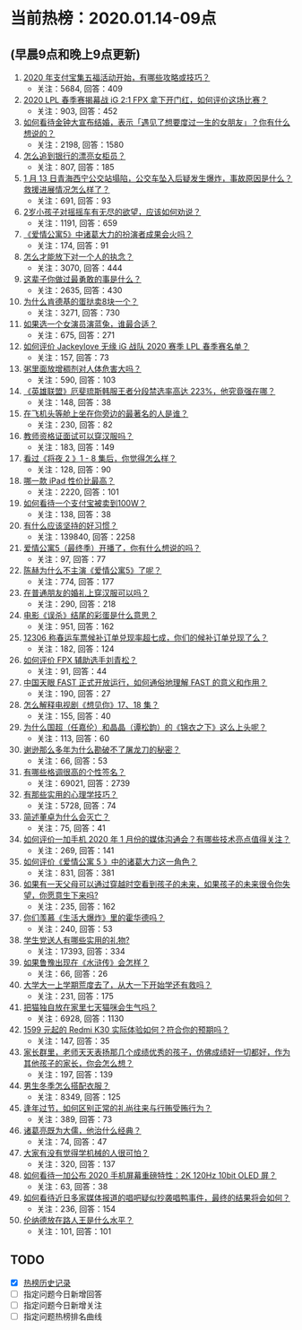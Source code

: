 # 当前热榜：2020.01.14-09点
## (早晨9点和晚上9点更新)
1. [2020 年支付宝集五福活动开始，有哪些攻略或技巧？](https://www.zhihu.com/question/366030428)
    * 关注：5684, 回答：409
2. [2020 LPL 春季赛揭幕战 iG 2:1 FPX 拿下开门红，如何评价这场比赛？](https://www.zhihu.com/question/366110900)
    * 关注：903, 回答：452
3. [如何看待金钟大宣布结婚，表示「遇见了想要度过一生的女朋友」？你有什么想说的？](https://www.zhihu.com/question/366091193)
    * 关注：2198, 回答：1580
4. [怎么追到银行的漂亮女柜员？](https://www.zhihu.com/question/314095218)
    * 关注：807, 回答：185
5. [1 月 13 日青海西宁公交站塌陷，公交车坠入后疑发生爆炸，事故原因是什么？救援进展情况怎么样了？](https://www.zhihu.com/question/366138141)
    * 关注：691, 回答：93
6. [2岁小孩子对摇摇车有无尽的欲望，应该如何劝说？](https://www.zhihu.com/question/36043529)
    * 关注：1191, 回答：659
7. [《爱情公寓5》中诸葛大力的扮演者成果会火吗？](https://www.zhihu.com/question/366024491)
    * 关注：174, 回答：91
8. [怎么才能放下对一个人的执念？](https://www.zhihu.com/question/343721825)
    * 关注：3070, 回答：444
9. [这辈子你做过最勇敢的事是什么？](https://www.zhihu.com/question/22032312)
    * 关注：2635, 回答：430
10. [为什么肯德基的蛋挞卖8块一个？](https://www.zhihu.com/question/22792704)
    * 关注：3271, 回答：730
11. [如果选一个女演员演蓝兔，谁最合适？](https://www.zhihu.com/question/357764011)
    * 关注：675, 回答：271
12. [如何评价 Jackeylove 无缘 iG 战队 2020 赛季 LPL 春季赛名单？](https://www.zhihu.com/question/365605739)
    * 关注：157, 回答：73
13. [粥里面放增稠剂对人体危害大吗？](https://www.zhihu.com/question/357818410)
    * 关注：590, 回答：103
14. [《英雄联盟》厄斐琉斯韩服王者分段禁选率高达 223%，他究竟强在哪？](https://www.zhihu.com/question/365456358)
    * 关注：148, 回答：38
15. [在飞机头等舱上坐在你旁边的最著名的人是谁？](https://www.zhihu.com/question/359274010)
    * 关注：230, 回答：82
16. [教师资格证面试可以穿汉服吗？](https://www.zhihu.com/question/361688059)
    * 关注：183, 回答：149
17. [看过《将夜 2 》1 - 8 集后，你觉得怎么样？](https://www.zhihu.com/question/366142082)
    * 关注：128, 回答：90
18. [哪一款 iPad 性价比最高？](https://www.zhihu.com/question/308539780)
    * 关注：2220, 回答：101
19. [如何看待一个支付宝被卖到100W？](https://www.zhihu.com/question/365584349)
    * 关注：138, 回答：38
20. [有什么应该坚持的好习惯？](https://www.zhihu.com/question/268776431)
    * 关注：139840, 回答：2258
21. [爱情公寓5（最终季）开播了，你有什么想说的吗？](https://www.zhihu.com/question/365225395)
    * 关注：97, 回答：77
22. [陈赫为什么不主演《爱情公寓5》了呢？](https://www.zhihu.com/question/365043065)
    * 关注：774, 回答：177
23. [在普通朋友的婚礼上穿汉服可以吗？](https://www.zhihu.com/question/364187957)
    * 关注：290, 回答：218
24. [电影《误杀》结尾的彩蛋是什么意思？](https://www.zhihu.com/question/359665957)
    * 关注：951, 回答：162
25. [12306 称春运车票候补订单兑现率超七成，你们的候补订单兑现了么？](https://www.zhihu.com/question/365588995)
    * 关注：182, 回答：124
26. [如何评价 FPX 辅助选手刘青松？](https://www.zhihu.com/question/339453166)
    * 关注：91, 回答：44
27. [中国天眼 FAST 正式开放运行，如何通俗地理解 FAST 的意义和作用？](https://www.zhihu.com/question/365817235)
    * 关注：190, 回答：27
28. [怎么解释电视剧《想见你》17、18 集？](https://www.zhihu.com/question/366024370)
    * 关注：155, 回答：40
29. [为什么国超（任嘉伦）和晶晶（谭松韵）的《锦衣之下》这么上头呢？](https://www.zhihu.com/question/365581333)
    * 关注：113, 回答：60
30. [谢逊那么多年为什么勘破不了屠龙刀的秘密？](https://www.zhihu.com/question/362071975)
    * 关注：66, 回答：53
31. [有哪些格调很高的个性签名？](https://www.zhihu.com/question/290795431)
    * 关注：69021, 回答：2739
32. [有那些实用的心理学技巧？](https://www.zhihu.com/question/356250441)
    * 关注：5728, 回答：74
33. [简述董卓为什么会灭亡？](https://www.zhihu.com/question/357477726)
    * 关注：75, 回答：41
34. [如何评价一加手机 2020 年 1 月份的媒体沟通会？有哪些技术亮点值得关注？](https://www.zhihu.com/question/366099717)
    * 关注：269, 回答：141
35. [如何评价《爱情公寓 5 》中的诸葛大力这一角色？](https://www.zhihu.com/question/366010915)
    * 关注：831, 回答：381
36. [如果有一天父母可以通过穿越时空看到孩子的未来，如果孩子的未来很令你失望，你愿意生下来吗?](https://www.zhihu.com/question/356311600)
    * 关注：235, 回答：162
37. [你们羡慕《生活大爆炸》里的霍华德吗？](https://www.zhihu.com/question/278732691)
    * 关注：240, 回答：53
38. [学生党送人有哪些实用的礼物?](https://www.zhihu.com/question/314076042)
    * 关注：17393, 回答：334
39. [如果鲁豫出现在《水浒传》会怎样？](https://www.zhihu.com/question/363559274)
    * 关注：66, 回答：26
40. [大学大一上学期荒度去了，从大一下开始学还有救吗？](https://www.zhihu.com/question/365741764)
    * 关注：231, 回答：175
41. [把猫独自放在家里七天猫咪会生气吗？](https://www.zhihu.com/question/297157565)
    * 关注：6928, 回答：1130
42. [1599 元起的 Redmi K30 实际体验如何？符合你的预期吗？](https://www.zhihu.com/question/360555269)
    * 关注：147, 回答：35
43. [家长群里，老师天天表扬那几个成绩优秀的孩子，仿佛成绩好一切都好，作为其他孩子的家长，你会怎么想？](https://www.zhihu.com/question/357248108)
    * 关注：197, 回答：139
44. [男生冬季怎么搭配衣服？](https://www.zhihu.com/question/22015790)
    * 关注：8349, 回答：125
45. [逢年过节，如何区别正常的礼尚往来与行贿受贿行为？](https://www.zhihu.com/question/365147709)
    * 关注：389, 回答：73
46. [诸葛亮既为大儒，他治什么经典？](https://www.zhihu.com/question/364150683)
    * 关注：74, 回答：47
47. [大家有没有觉得学机械的人很可怕？](https://www.zhihu.com/question/356928936)
    * 关注：320, 回答：137
48. [如何看待一加公布 2020 手机屏幕重磅特性：2K 120Hz 10bit OLED 屏？](https://www.zhihu.com/question/366051064)
    * 关注：63, 回答：38
49. [如何看待近日多家媒体报道的唱吧疑似抄袭唱鸭事件，最终的结果将会如何？](https://www.zhihu.com/question/366029436)
    * 关注：236, 回答：154
50. [伦纳德放在路人王是什么水平？](https://www.zhihu.com/question/364699258)
    * 关注：101, 回答：101
## TODO
* [x] [热榜历史记录](hot_history/AllHot.md)
* [ ] 指定问题今日新增回答
* [ ] 指定问题今日新增关注
* [ ] 指定问题热榜排名曲线
